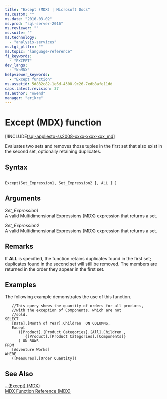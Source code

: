 ```yaml
---
title: "Except (MDX) | Microsoft Docs"
ms.custom: ""
ms.date: "2016-03-02"
ms.prod: "sql-server-2016"
ms.reviewer: ""
ms.suite: ""
ms.technology: 
  - "analysis-services"
ms.tgt_pltfrm: ""
ms.topic: "language-reference"
f1_keywords: 
  - "EXCEPT"
dev_langs: 
  - "kbMDX"
helpviewer_keywords: 
  - "Except function"
ms.assetid: 5d832c82-1e6d-4308-9c26-7edb8afe11dd
caps.latest.revision: 37
ms.author: "owend"
manager: "erikre"
---
```

# Except (MDX) function
[!INCLUDE[tsql-appliesto-ss2008-xxxx-xxxx-xxx_md](../database-engine/configure/windows/includes/tsql-appliesto-ss2008-xxxx-xxxx-xxx-md.md)]

  Evaluates two sets and removes those tuples in the first set that also exist in the second set, optionally retaining duplicates.  
  
## Syntax  
  
```  
  
Except(Set_Expression1, Set_Expression2 [, ALL ] )  
```  
  
## Arguments  
 *Set_Expression1*  
 A valid Multidimensional Expressions (MDX) expression that returns a set.  
  
 *Set_Expression2*  
 A valid Multidimensional Expressions (MDX) expression that returns a set.  
  
## Remarks  
 If **ALL** is specified, the function retains duplicates found in the first set; duplicates found in the second set will still be removed. The members are returned in the order they appear in the first set.  
  
## Examples  
 The following example demonstrates the use of this function.  
  
```  
   //This query shows the quantity of orders for all products,  
   //with the exception of Components, which are not  
   //sold.  
SELECT   
   [Date].[Month of Year].Children  ON COLUMNS,  
   Except  
      ([Product].[Product Categories].[All].Children ,  
         {[Product].[Product Categories].[Components]}  
      ) ON ROWS  
FROM  
   [Adventure Works]  
WHERE  
   ([Measures].[Order Quantity])  
```  
  
## See Also  
 [- &#40;Except&#41; &#40;MDX&#41;](../Topic/-%20\(Except\)%20\(MDX\).md)   
 [MDX Function Reference &#40;MDX&#41;](../mdx/mdx-function-reference-mdx.md)  
  
  